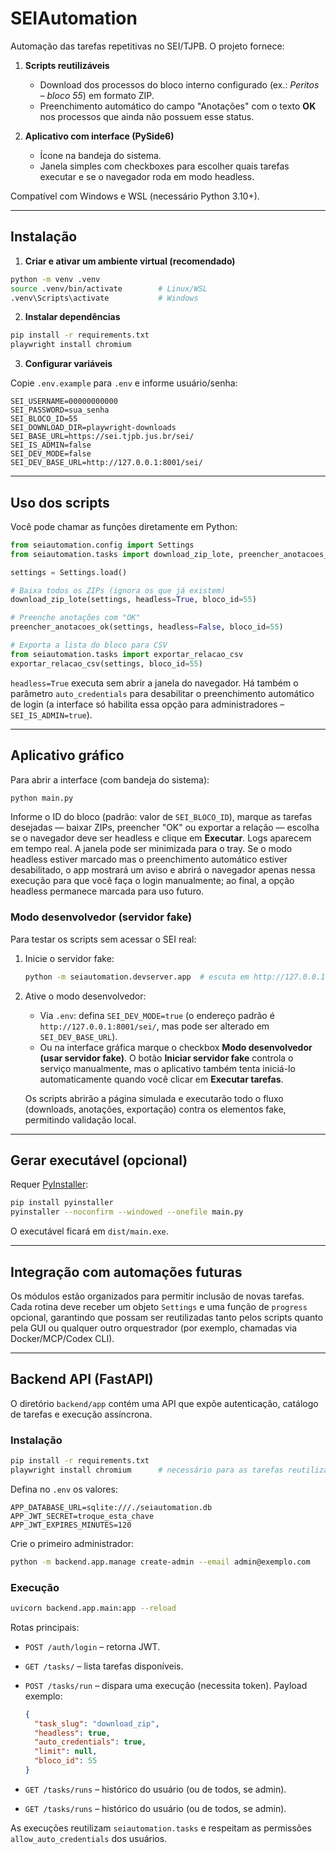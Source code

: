 # SEIAutomation

Automação das tarefas repetitivas no SEI/TJPB. O projeto fornece:

1. **Scripts reutilizáveis**
   - Download dos processos do bloco interno configurado (ex.: *Peritos – bloco 55*) em formato ZIP.
   - Preenchimento automático do campo "Anotações" com o texto **OK** nos processos que ainda não possuem esse status.

2. **Aplicativo com interface (PySide6)**
   - Ícone na bandeja do sistema.
   - Janela simples com checkboxes para escolher quais tarefas executar e se o navegador roda em modo headless.

Compatível com Windows e WSL (necessário Python 3.10+).

---

## Instalação

1. **Criar e ativar um ambiente virtual (recomendado)**

```bash
python -m venv .venv
source .venv/bin/activate        # Linux/WSL
.venv\Scripts\activate           # Windows
```

2. **Instalar dependências**

```bash
pip install -r requirements.txt
playwright install chromium
```

3. **Configurar variáveis**

Copie `.env.example` para `.env` e informe usuário/senha:

```
SEI_USERNAME=00000000000
SEI_PASSWORD=sua_senha
SEI_BLOCO_ID=55
SEI_DOWNLOAD_DIR=playwright-downloads
SEI_BASE_URL=https://sei.tjpb.jus.br/sei/
SEI_IS_ADMIN=false
SEI_DEV_MODE=false
SEI_DEV_BASE_URL=http://127.0.0.1:8001/sei/
```

---

## Uso dos scripts

Você pode chamar as funções diretamente em Python:

```python
from seiautomation.config import Settings
from seiautomation.tasks import download_zip_lote, preencher_anotacoes_ok

settings = Settings.load()

# Baixa todos os ZIPs (ignora os que já existem)
download_zip_lote(settings, headless=True, bloco_id=55)

# Preenche anotações com "OK"
preencher_anotacoes_ok(settings, headless=False, bloco_id=55)

# Exporta a lista do bloco para CSV
from seiautomation.tasks import exportar_relacao_csv
exportar_relacao_csv(settings, bloco_id=55)
```

`headless=True` executa sem abrir a janela do navegador. Há também o parâmetro `auto_credentials` para desabilitar o preenchimento automático de login (a interface só habilita essa opção para administradores – `SEI_IS_ADMIN=true`).

---

## Aplicativo gráfico

Para abrir a interface (com bandeja do sistema):

```bash
python main.py
```

Informe o ID do bloco (padrão: valor de `SEI_BLOCO_ID`), marque as tarefas desejadas — baixar ZIPs, preencher "OK" ou exportar a relação — escolha se o navegador deve ser headless e clique em **Executar**. Logs aparecem em tempo real. A janela pode ser minimizada para o tray. Se o modo headless estiver marcado mas o preenchimento automático estiver desabilitado, o app mostrará um aviso e abrirá o navegador apenas nessa execução para que você faça o login manualmente; ao final, a opção headless permanece marcada para uso futuro.

### Modo desenvolvedor (servidor fake)

Para testar os scripts sem acessar o SEI real:

1. Inicie o servidor fake:

   ```bash
   python -m seiautomation.devserver.app  # escuta em http://127.0.0.1:8001
   ```

2. Ative o modo desenvolvedor:
   - Via `.env`: defina `SEI_DEV_MODE=true` (o endereço padrão é `http://127.0.0.1:8001/sei/`, mas pode ser alterado em `SEI_DEV_BASE_URL`).
   - Ou na interface gráfica marque o checkbox **Modo desenvolvedor (usar servidor fake)**. O botão **Iniciar servidor fake** controla o serviço manualmente, mas o aplicativo também tenta iniciá-lo automaticamente quando você clicar em **Executar tarefas**.

   Os scripts abrirão a página simulada e executarão todo o fluxo (downloads, anotações, exportação) contra os elementos fake, permitindo validação local.

---

## Gerar executável (opcional)

Requer [PyInstaller](https://pyinstaller.org/):

```bash
pip install pyinstaller
pyinstaller --noconfirm --windowed --onefile main.py
```

O executável ficará em `dist/main.exe`.

---

## Integração com automações futuras

Os módulos estão organizados para permitir inclusão de novas tarefas. Cada rotina deve receber um objeto `Settings` e uma função de `progress` opcional, garantindo que possam ser reutilizadas tanto pelos scripts quanto pela GUI ou qualquer outro orquestrador (por exemplo, chamadas via Docker/MCP/Codex CLI).

---

## Backend API (FastAPI)

O diretório `backend/app` contém uma API que expõe autenticação, catálogo de tarefas e execução assíncrona.

### Instalação

```bash
pip install -r requirements.txt
playwright install chromium      # necessário para as tarefas reutilizadas
```

Defina no `.env` os valores:

```
APP_DATABASE_URL=sqlite:///./seiautomation.db
APP_JWT_SECRET=troque_esta_chave
APP_JWT_EXPIRES_MINUTES=120
```

Crie o primeiro administrador:

```bash
python -m backend.app.manage create-admin --email admin@exemplo.com
```

### Execução

```bash
uvicorn backend.app.main:app --reload
```

Rotas principais:

- `POST /auth/login` – retorna JWT.
- `GET /tasks/` – lista tarefas disponíveis.
- `POST /tasks/run` – dispara uma execução (necessita token). Payload exemplo:

  ```json
  {
    "task_slug": "download_zip",
    "headless": true,
    "auto_credentials": true,
    "limit": null,
    "bloco_id": 55
  }
  ```
- `GET /tasks/runs` – histórico do usuário (ou de todos, se admin).
- `GET /tasks/runs` – histórico do usuário (ou de todos, se admin).

As execuções reutilizam `seiautomation.tasks` e respeitam as permissões `allow_auto_credentials` dos usuários.
